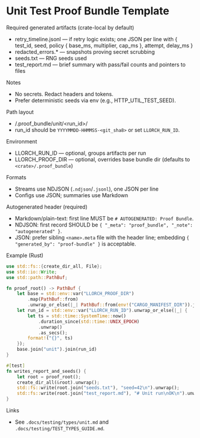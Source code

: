 # Unit Test Proof Bundle Template

Required generated artifacts (crate-local by default)

- retry_timeline.jsonl — if retry logic exists; one JSON per line with { test_id, seed, policy { base_ms, multiplier, cap_ms }, attempt, delay_ms }
- redacted_errors.* — snapshots proving secret scrubbing
- seeds.txt — RNG seeds used
- test_report.md — brief summary with pass/fail counts and pointers to files

Notes

- No secrets. Redact headers and tokens.
- Prefer deterministic seeds via env (e.g., HTTP_UTIL_TEST_SEED).

Path layout

- <crate>/.proof_bundle/unit/<run_id>/
- run_id should be `YYYYMMDD-HHMMSS-<git_sha8>` or set `LLORCH_RUN_ID`.

Environment

- LLORCH_RUN_ID — optional, groups artifacts per run
- LLORCH_PROOF_DIR — optional, overrides base bundle dir (defaults to `<crate>/.proof_bundle`)

Formats

- Streams use NDJSON (`.ndjson`/`.jsonl`), one JSON per line
- Configs use JSON; summaries use Markdown

Autogenerated header (required)

- Markdown/plain-text: first line MUST be `# AUTOGENERATED: Proof Bundle`.
- NDJSON: first record SHOULD be `{ "_meta": "proof_bundle", "_note": "autogenerated" }`.
- JSON: prefer sibling `<name>.meta` file with the header line; embedding `{ "generated_by": "proof-bundle" }` is acceptable.

Example (Rust)

```rust
use std::fs::{create_dir_all, File};
use std::io::Write;
use std::path::PathBuf;

fn proof_root() -> PathBuf {
    let base = std::env::var("LLORCH_PROOF_DIR")
        .map(PathBuf::from)
        .unwrap_or_else(|_| PathBuf::from(env!("CARGO_MANIFEST_DIR")).join(".proof_bundle"));
    let run_id = std::env::var("LLORCH_RUN_ID").unwrap_or_else(|_| {
        let ts = std::time::SystemTime::now()
            .duration_since(std::time::UNIX_EPOCH)
            .unwrap()
            .as_secs();
        format!("{}", ts)
    });
    base.join("unit").join(run_id)
}

#[test]
fn writes_report_and_seeds() {
    let root = proof_root();
    create_dir_all(&root).unwrap();
    std::fs::write(root.join("seeds.txt"), "seed=42\n").unwrap();
    std::fs::write(root.join("test_report.md"), "# Unit run\nOK\n").unwrap();
}
```

Links

- See `.docs/testing/types/unit.md` and `.docs/testing/TEST_TYPES_GUIDE.md`.
